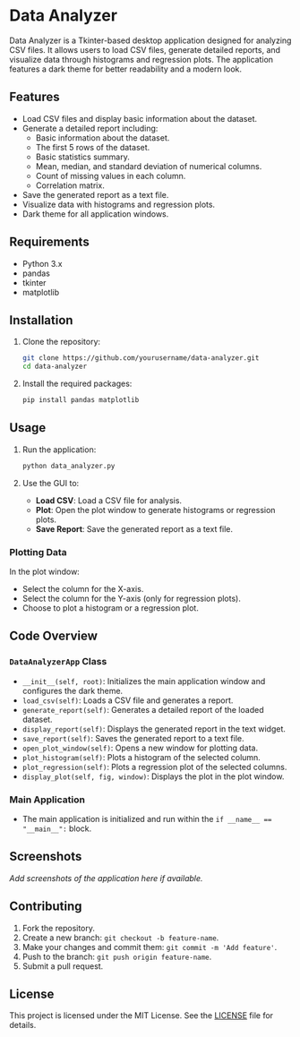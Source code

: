 # Data Analyzer

Data Analyzer is a Tkinter-based desktop application designed for analyzing CSV files. It allows users to load CSV files, generate detailed reports, and visualize data through histograms and regression plots. The application features a dark theme for better readability and a modern look.

## Features

- Load CSV files and display basic information about the dataset.
- Generate a detailed report including:
  - Basic information about the dataset.
  - The first 5 rows of the dataset.
  - Basic statistics summary.
  - Mean, median, and standard deviation of numerical columns.
  - Count of missing values in each column.
  - Correlation matrix.
- Save the generated report as a text file.
- Visualize data with histograms and regression plots.
- Dark theme for all application windows.

## Requirements

- Python 3.x
- pandas
- tkinter
- matplotlib

## Installation

1. Clone the repository:
    ```sh
    git clone https://github.com/yourusername/data-analyzer.git
    cd data-analyzer
    ```

2. Install the required packages:
    ```sh
    pip install pandas matplotlib
    ```

## Usage

1. Run the application:
    ```sh
    python data_analyzer.py
    ```

2. Use the GUI to:
   - **Load CSV**: Load a CSV file for analysis.
   - **Plot**: Open the plot window to generate histograms or regression plots.
   - **Save Report**: Save the generated report as a text file.

### Plotting Data

In the plot window:
- Select the column for the X-axis.
- Select the column for the Y-axis (only for regression plots).
- Choose to plot a histogram or a regression plot.

## Code Overview

### `DataAnalyzerApp` Class

- `__init__(self, root)`: Initializes the main application window and configures the dark theme.
- `load_csv(self)`: Loads a CSV file and generates a report.
- `generate_report(self)`: Generates a detailed report of the loaded dataset.
- `display_report(self)`: Displays the generated report in the text widget.
- `save_report(self)`: Saves the generated report to a text file.
- `open_plot_window(self)`: Opens a new window for plotting data.
- `plot_histogram(self)`: Plots a histogram of the selected column.
- `plot_regression(self)`: Plots a regression plot of the selected columns.
- `display_plot(self, fig, window)`: Displays the plot in the plot window.

### Main Application

- The main application is initialized and run within the `if __name__ == "__main__":` block.

## Screenshots

_Add screenshots of the application here if available._

## Contributing

1. Fork the repository.
2. Create a new branch: `git checkout -b feature-name`.
3. Make your changes and commit them: `git commit -m 'Add feature'`.
4. Push to the branch: `git push origin feature-name`.
5. Submit a pull request.

## License

This project is licensed under the MIT License. See the [LICENSE](LICENSE) file for details.
